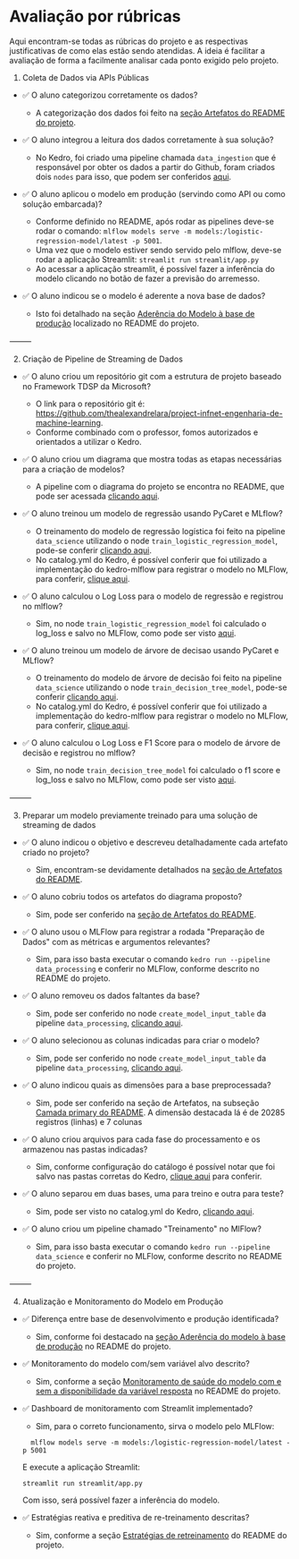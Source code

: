 # Avaliação por rúbricas

Aqui encontram-se todas as rúbricas do projeto e as respectivas justificativas de como elas estão sendo atendidas. A ideia é facilitar a avaliação de forma a facilmente analisar cada ponto exigido pelo projeto.

1. Coleta de Dados via APIs Públicas

- ✅ O aluno categorizou corretamente os dados?

  - A categorização dos dados foi feito na [seção Artefatos do README do projeto](https://github.com/thealexandrelara/project-infnet-engenharia-de-machine-learning#artefatos).

- ✅ O aluno integrou a leitura dos dados corretamente à sua solução?

  - No Kedro, foi criado uma pipeline chamada `data_ingestion` que é responsável por obter os dados a partir do Github, foram criados dois `nodes` para isso, que podem ser conferidos [aqui](https://github.com/thealexandrelara/project-infnet-engenharia-de-machine-learning/blob/main/src/project_infnet_engenharia_de_machine_learning/pipelines/data_ingestion/nodes.py).

- ✅ O aluno aplicou o modelo em produção (servindo como API ou como solução embarcada)?

  - Conforme definido no README, após rodar as pipelines deve-se rodar o comando: `mlflow models serve -m models:/logistic-regression-model/latest -p 5001`.
  - Uma vez que o modelo estiver sendo servido pelo mlflow, deve-se rodar a aplicação Streamlit: `streamlit run streamlit/app.py`
  - Ao acessar a aplicação streamlit, é possível fazer a inferência do modelo clicando no botão de fazer a previsão do arremesso.

- ✅ O aluno indicou se o modelo é aderente a nova base de dados?
  - Isto foi detalhado na seção [Aderência do Modelo à base de produção](https://github.com/thealexandrelara/project-infnet-engenharia-de-machine-learning/tree/main#ader%C3%AAncia-do-modelo-%C3%A0-base-de-produ%C3%A7%C3%A3o) localizado no README do projeto.

⸻

2. Criação de Pipeline de Streaming de Dados

- ✅ O aluno criou um repositório git com a estrutura de projeto baseado no Framework TDSP da Microsoft?

  - O link para o repositório git é: https://github.com/thealexandrelara/project-infnet-engenharia-de-machine-learning.
  - Conforme combinado com o professor, fomos autorizados e orientados a utilizar o Kedro.

- ✅ O aluno criou um diagrama que mostra todas as etapas necessárias para a criação de modelos?

  - A pipeline com o diagrama do projeto se encontra no README, que pode ser acessada [clicando aqui](https://github.com/thealexandrelara/project-infnet-engenharia-de-machine-learning/tree/main#diagrama).

- ✅ O aluno treinou um modelo de regressão usando PyCaret e MLflow?

  - O treinamento do modelo de regressão logística foi feito na pipeline `data_science` utilizando o node `train_logistic_regression_model`, pode-se conferir [clicando aqui](https://github.com/thealexandrelara/project-infnet-engenharia-de-machine-learning/blob/main/src/project_infnet_engenharia_de_machine_learning/pipelines/data_science/nodes.py#L59-L89).
  - No catalog.yml do Kedro, é possível conferir que foi utilizado a implementação do kedro-mlflow para registrar o modelo no MLFlow, para conferir, [clique aqui](https://github.com/thealexandrelara/project-infnet-engenharia-de-machine-learning/blob/main/conf/base/catalog.yml#L55C1-L72C44).

- ✅ O aluno calculou o Log Loss para o modelo de regressão e registrou no mlflow?

  - Sim, no node `train_logistic_regression_model` foi calculado o log_loss e salvo no MLFlow, como pode ser visto [aqui](https://github.com/thealexandrelara/project-infnet-engenharia-de-machine-learning/blob/e923e17827432c21a0a3c4269479f5b1e4dc0be2/src/project_infnet_engenharia_de_machine_learning/pipelines/data_science/nodes.py#L83).

- ✅ O aluno treinou um modelo de árvore de decisao usando PyCaret e MLflow?

  - O treinamento do modelo de árvore de decisão foi feito na pipeline `data_science` utilizando o node `train_decision_tree_model`, pode-se conferir [clicando aqui](https://github.com/thealexandrelara/project-infnet-engenharia-de-machine-learning/blob/main/src/project_infnet_engenharia_de_machine_learning/pipelines/data_science/nodes.py#L91-L118).
  - No catalog.yml do Kedro, é possível conferir que foi utilizado a implementação do kedro-mlflow para registrar o modelo no MLFlow, para conferir, [clique aqui](https://github.com/thealexandrelara/project-infnet-engenharia-de-machine-learning/blob/main/conf/base/catalog.yml#L101-L106).

- ✅ O aluno calculou o Log Loss e F1 Score para o modelo de árvore de decisão e registrou no mlflow?
  - Sim, no node `train_decision_tree_model` foi calculado o f1 score e log_loss e salvo no MLFlow, como pode ser visto [aqui](https://github.com/thealexandrelara/project-infnet-engenharia-de-machine-learning/blob/main/src/project_infnet_engenharia_de_machine_learning/pipelines/data_science/nodes.py#L108-L112).

⸻

3. Preparar um modelo previamente treinado para uma solução de streaming de dados

- ✅ O aluno indicou o objetivo e descreveu detalhadamente cada artefato criado no projeto?

  - Sim, encontram-se devidamente detalhados na [seção de Artefatos do README](https://github.com/thealexandrelara/project-infnet-engenharia-de-machine-learning/tree/main#artefatos).

- ✅ O aluno cobriu todos os artefatos do diagrama proposto?

  - Sim, pode ser conferido na [seção de Artefatos do README](https://github.com/thealexandrelara/project-infnet-engenharia-de-machine-learning/tree/main#artefatos).

- ✅ O aluno usou o MLFlow para registrar a rodada "Preparação de Dados" com as métricas e argumentos relevantes?

  - Sim, para isso basta executar o comando `kedro run --pipeline data_processing` e conferir no MLFlow, conforme descrito no README do projeto.

- ✅ O aluno removeu os dados faltantes da base?

  - Sim, pode ser conferido no node `create_model_input_table` da pipeline `data_processing`, [clicando aqui](https://github.com/thealexandrelara/project-infnet-engenharia-de-machine-learning/blob/e923e17827432c21a0a3c4269479f5b1e4dc0be2/src/project_infnet_engenharia_de_machine_learning/pipelines/data_processing/nodes.py#L55).

- ✅ O aluno selecionou as colunas indicadas para criar o modelo?

  - Sim, pode ser conferido no node `create_model_input_table` da pipeline `data_processing`, [clicando aqui](https://github.com/thealexandrelara/project-infnet-engenharia-de-machine-learning/blob/e923e17827432c21a0a3c4269479f5b1e4dc0be2/src/project_infnet_engenharia_de_machine_learning/pipelines/data_processing/nodes.py#L26).

- ✅ O aluno indicou quais as dimensões para a base preprocessada?

  - Sim, pode ser conferido na seção de Artefatos, na subseção [Camada primary do README](https://github.com/thealexandrelara/project-infnet-engenharia-de-machine-learning/tree/main?tab=readme-ov-file#camada-primary--dados-prontos-para-treinoteste). A dimensão destacada lá é de 20285 registros (linhas) e 7 colunas

- ✅ O aluno criou arquivos para cada fase do processamento e os armazenou nas pastas indicadas?

  - Sim, conforme configuração do catálogo é possível notar que foi salvo nas pastas corretas do Kedro, [clique aqui](https://github.com/thealexandrelara/project-infnet-engenharia-de-machine-learning/blob/main/conf/base/catalog.yml#L34-L53) para conferir.

- ✅ O aluno separou em duas bases, uma para treino e outra para teste?

  - Sim, pode ser visto no catalog.yml do Kedro, [clicando aqui](https://github.com/thealexandrelara/project-infnet-engenharia-de-machine-learning/blob/main/conf/base/catalog.yml#L41-L53).

- ✅ O aluno criou um pipeline chamado "Treinamento" no MlFlow?
  - Sim, para isso basta executar o comando `kedro run --pipeline data_science` e conferir no MLFlow, conforme descrito no README do projeto.

⸻

4. Atualização e Monitoramento do Modelo em Produção

- ✅ Diferença entre base de desenvolvimento e produção identificada?

  - Sim, conforme foi destacado na [seção Aderência do modelo à base de produção](https://github.com/thealexandrelara/project-infnet-engenharia-de-machine-learning/tree/main?tab=readme-ov-file#ader%C3%AAncia-do-modelo-%C3%A0-base-de-produ%C3%A7%C3%A3o) no README do projeto.

- ✅ Monitoramento do modelo com/sem variável alvo descrito?

  - Sim, conforme a seção [Monitoramento de saúde do modelo com e sem a disponibilidade da variável resposta](https://github.com/thealexandrelara/project-infnet-engenharia-de-machine-learning/tree/main?tab=readme-ov-file#monitoramento-de-sa%C3%BAde-do-modelo-com-e-sem-a-disponibilidade-da-vari%C3%A1vel-resposta) no README do projeto.

- ✅ Dashboard de monitoramento com Streamlit implementado?

  - Sim, para o correto funcionamento, sirva o modelo pelo MLFlow:

  ```
    mlflow models serve -m models:/logistic-regression-model/latest -p 5001
  ```

  E execute a aplicação Streamlit:

  ```
  streamlit run streamlit/app.py
  ```

  Com isso, será possível fazer a inferência do modelo.

- ✅ Estratégias reativa e preditiva de re-treinamento descritas?
  - Sim, conforme a seção [Estratégias de retreinamento](https://github.com/thealexandrelara/project-infnet-engenharia-de-machine-learning/tree/main?tab=readme-ov-file#estrat%C3%A9gias-de-retreinamento) do README do projeto.
